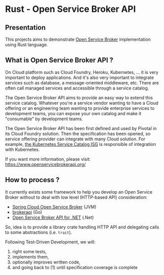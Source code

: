 Rust - Open Service Broker API
===



## Presentation

This projects aims to demonstrate [Open Service Broker](https://www.openservicebrokerapi.org/) implementation using Rust language.



## What is Open Service Broker API ?

On Cloud platform such as Cloud Foundry, Heroku, Kubernetes, ... it is very important to deploy applications. And it's also very important to integrate services such as database, a message-oriented middleware, etc. There are often call managed services and accessible through a service catalog.

The Open Service Broker API aims to provide an easy way to extend this service catalog. Whatever you're a service vendor wanting to have a Cloud offering or an engineering team wanting to provide enterprise services to development teams, you can expose your own catalog and make it "consumable" by development teams.

The Open Service Broker API has been first defined and used by Pivotal in its Cloud Foundry solution. Then the specification has been opened, so service offering provider can integrate with many Cloud solution. For example, [the Kubernetes Service Catalog ISG](https://svc-cat.io/) is responsible of integration with Kubernetes.

If you want more information, please visit: https://www.openservicebrokerapi.org/



## How to process ?

It currently exists some framework to help you develop an Open Service Broker without to deal with low level (HTTP-based API) consideration:

* [Spring Cloud Open Service Broker](https://spring.io/projects/spring-cloud-open-service-broker) (JVM)
* [brokerapi](https://github.com/pivotal-cf/brokerapi) (Go)
* [Open Service Broker API for .NET](https://github.com/AXOOM/OpenServiceBroker) (.Net)

So, idea is to provide a library crate handling HTTP API and delegating calls to some abstractions (i.e. `trait`).

Following Test-Driven Development, we will:

1. right some tests,
1. implements them,
1. optionally improves written code,
1. and going back to (1) until specification coverage is complete
